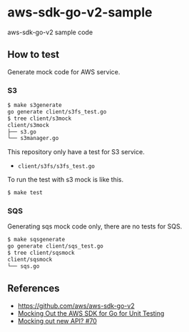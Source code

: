 # aws-sdk-go-v2-sample

aws-sdk-go-v2 sample code

## How to test

Generate mock code for AWS service.

### S3

```bash
$ make s3generate
go generate client/s3fs_test.go
$ tree client/s3mock
client/s3mock
├── s3.go
└── s3manager.go
```

This repository only have a test for S3 service.

* `client/s3fs/s3fs_test.go`

To run the test with s3 mock is like this.

```bash
$ make test
```

### SQS

Generating sqs mock code only, there are no tests for SQS.

```bash
$ make sqsgenerate
go generate client/sqs_test.go
$ tree client/sqsmock
client/sqsmock
└── sqs.go
```

## References

* https://github.com/aws/aws-sdk-go-v2
* [Mocking Out the AWS SDK for Go for Unit Testing](https://aws.amazon.com/jp/blogs/developer/mocking-out-then-aws-sdk-for-go-for-unit-testing/)
* [Mocking out new API? #70](https://github.com/aws/aws-sdk-go-v2/issues/70)
